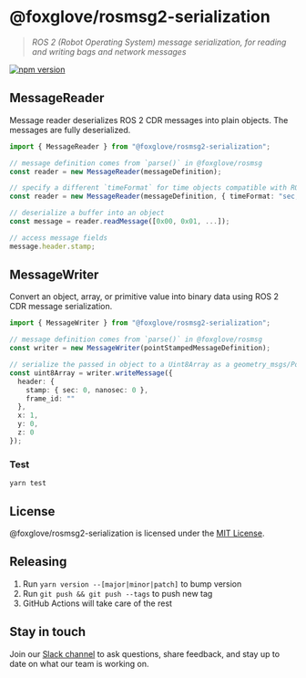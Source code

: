 # @foxglove/rosmsg2-serialization

> _ROS 2 (Robot Operating System) message serialization, for reading and writing bags and network messages_

[![npm version](https://img.shields.io/npm/v/@foxglove/rosmsg2-serialization.svg?style=flat)](https://www.npmjs.com/package/@foxglove/rosmsg2-serialization)

## MessageReader

Message reader deserializes ROS 2 CDR messages into plain objects. The messages are fully deserialized.

```typescript
import { MessageReader } from "@foxglove/rosmsg2-serialization";

// message definition comes from `parse()` in @foxglove/rosmsg
const reader = new MessageReader(messageDefinition);

// specify a different `timeFormat` for time objects compatible with ROS 1 and @foxglove/rostime
const reader = new MessageReader(messageDefinition, { timeFormat: "sec,nsec" });

// deserialize a buffer into an object
const message = reader.readMessage([0x00, 0x01, ...]);

// access message fields
message.header.stamp;
```

## MessageWriter

Convert an object, array, or primitive value into binary data using ROS 2 CDR message serialization.

```Typescript
import { MessageWriter } from "@foxglove/rosmsg2-serialization";

// message definition comes from `parse()` in @foxglove/rosmsg
const writer = new MessageWriter(pointStampedMessageDefinition);

// serialize the passed in object to a Uint8Array as a geometry_msgs/PointStamped message
const uint8Array = writer.writeMessage({
  header: {
    stamp: { sec: 0, nanosec: 0 },
    frame_id: ""
  },
  x: 1,
  y: 0,
  z: 0
});
```

### Test

`yarn test`

## License

@foxglove/rosmsg2-serialization is licensed under the [MIT License](https://opensource.org/licenses/MIT).

## Releasing

1. Run `yarn version --[major|minor|patch]` to bump version
2. Run `git push && git push --tags` to push new tag
3. GitHub Actions will take care of the rest

## Stay in touch

Join our [Slack channel](https://foxglove.dev/slack) to ask questions, share feedback, and stay up to date on what our team is working on.
